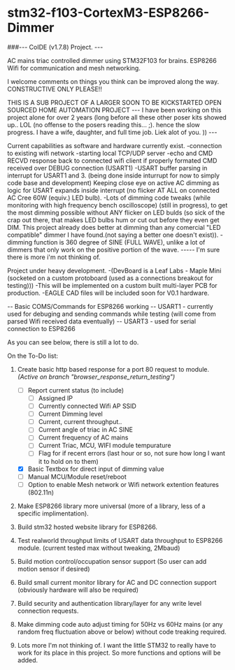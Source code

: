 # stm32-f103-CortexM3-ESP8266-Dimmer

###--- CoIDE (v1.7.8) Project. ---

AC mains triac controlled dimmer using STM32F103 for brains. ESP8266 Wifi for communication and mesh networking. 

I welcome comments on things you think can be improved along the way. CONSTRUCTIVE ONLY PLEASE!!

THIS IS A SUB PROJECT OF A LARGER SOON TO BE KICKSTARTED OPEN SOURCED HOME AUTOMATION PROJECT
 --- I have been working on this project alone for over 2 years (long before all these other poser kits showed up.. LOL (no offense to the posers reading this... ;). hence the slow progress. I have a wife, daughter, and full time job. Liek alot of you. )) ---


Current capabilities as software and hardware currently exist.
  -connection to existing wifi network
  -starting local TCP/UDP server
  -echo and CMD RECVD response back to connected wifi client if properly formated CMD received over DEBUG connection (USART1)
  -USART buffer parsing in interrupt for USART1 and 3. (being done inside inturrupt for now to simply code base and development) Keeping close eye on active AC dimming as logic for USART expands inside interrupt (no flicker AT ALL on connected AC Cree 60W (equiv.) LED bulb).
  -Lots of dimming code tweaks (while monitoring with high frequency bench oscilloscope) (still in progress), to get the most dimming possible without ANY flicker on LED bulds (so sick of the crap out there, that makes LED bulbs hum or cut out before they even get DIM. This project already does better at dimming than any comercial "LED compatible" dimmer I have found.(not saying a better one doesn't exist)).
  -dimming function is 360 degree of SINE (FULL WAVE), unlike a lot of dimmers that only work on the positive portion of the wave.
  ----- I'm sure there is more i'm not thinking of.



Project under heavy development. 
-(DevBoard is a Leaf Labs - Maple Mini (socketed on a custom protoboard (used as a connections breakout for testing)))
-This will be implemented on a custom built multi-layer PCB for production.
-EAGLE CAD files will be included soon for V0.1 hardware.

-- Basic COMS/Commands for ESP8266 working
-- USART1 - currently used for debuging and sending commands while testing (will come from parsed Wifi received data eventually)
-- USART3 - used for serial connection to ESP8266


As you can see below, there is still a lot to do. 

On the To-Do list:

1. Create basic http based response for a port 80 request to module. *(Active on branch "browser_response_return_testing")*

    - [ ] Report current status (to include)
      - [ ] Assigned IP
      - [ ] Currently connected Wifi AP SSID
      - [ ] Current Dimming level
      - [ ] Current, current throughput..
      - [ ] Current angle of triac in AC SINE
      - [ ] Current frequency of AC mains
      - [ ] Current Triac, MCU, WIFI module tempurature
      - [ ] Flag for if recent errors (last hour or so, not sure how long I want it to hold on to them)
    - [x] Basic Textbox for direct input of dimming value
    - [ ] Manual MCU/Module reset/reboot
    - [ ] Option to enable Mesh network or Wifi network extention features (802.11n)
     
2. Make ESP8266 library more universal (more of a library, less of a specific implimentation).
3. Build stm32 hosted website library for ESP8266.
4. Test realworld throughput limits of USART data throughput to ESP8266 module. (current tested max without tweaking, 2Mbaud)
5. Build motion control/occupation sensor support (So user can add motion sensor if desired)
6. Build small current monitor library for AC and DC connection support (obviously hardware will also be required)
7. Build security and authentication library/layer for any write level connection requests.
8. Make dimming code auto adjust timing for 50Hz vs 60Hz mains (or any random freq fluctuation above or below) without code treaking required.
9. Lots more I'm not thinking of. I want the little STM32 to really have to work for its place in this project. So more functions and options will be added.
